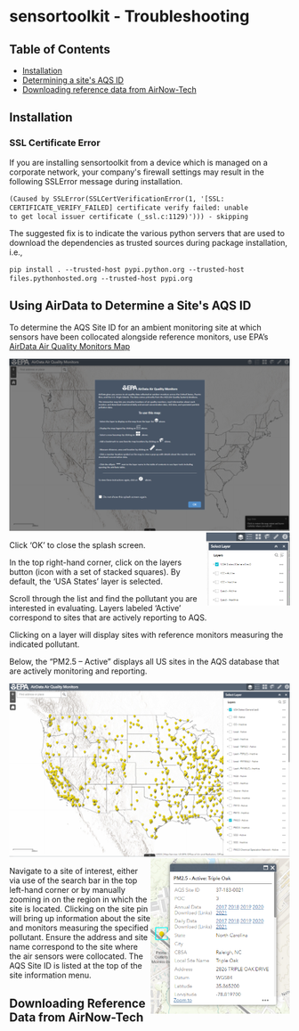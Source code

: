 # sensortoolkit - Troubleshooting

## Table of Contents
* [Installation](#install)
* [Determining a site's AQS ID](#siteid)
* [Downloading reference data from AirNow-Tech](#airnowtech)

## Installation <a name="install"></a>

### SSL Certificate Error

If you are installing sensortoolkit from a device which is managed on a corporate network, your company's firewall settings may result in the following
SSLError message during installation.

```
(Caused by SSLError(SSLCertVerificationError(1, '[SSL: CERTIFICATE_VERIFY_FAILED] certificate verify failed: unable
to get local issuer certificate (_ssl.c:1129)'))) - skipping
```

The suggested fix is to indicate the various python servers that are used to download the dependencies as trusted sources during package installation, i.e.,

```
pip install . --trusted-host pypi.python.org --trusted-host files.pythonhosted.org --trusted-host pypi.org
```
<!--

As a side note, I’ve found that on some workplace systems, users may not have authorization to install the package globally for all users, and instead need to specify installation only for their account. This can be done by append –-user to the installation command:

>> pip install . –-user --trusted-host pypi.org --trusted-host pypi.python.org --trusted-host files.pythonhosted.org
-->

## Using AirData to Determine a Site's AQS ID <a name="siteid"></a>

To determine the AQS Site ID for an ambient monitoring site at which sensors have been collocated alongside reference monitors, use EPA’s [AirData Air Quality Monitors Map](https://epa.maps.arcgis.com/apps/webappviewer/index.html?id=5f239fd3e72f424f98ef3d5def547eb5)

<img src="docs/_troubleshootfigs_/AirData_1.png" width=800/>

<img src="docs/_troubleshootfigs_/AirData_2.png" width=150 align="right"/>

Click ‘OK’ to close the splash screen.

In the top right-hand corner, click on the layers button (icon with a set of stacked squares). By default, the ‘USA States’ layer is selected.

Scroll through the list and find the pollutant you are interested in evaluating. Layers labeled ‘Active’ correspond to sites that are actively reporting to AQS.

<!--
<img src="docs/_troubleshootfigs_/AirData_3.png" width=150 align="right"/>
-->

Clicking on a layer will display sites with reference monitors measuring the indicated pollutant.

Below, the “PM2.5 – Active” displays all US sites in the AQS database that are actively monitoring and reporting.

<img src="docs/_troubleshootfigs_/AirData_4.png" width=800/>

<img src="docs/_troubleshootfigs_/AirData_5.png" width=250 align="right" padding="10px"/>

Navigate to a site of interest, either via use of the search bar in the top left-hand corner or by manually zooming in on the region in which the site is located. Clicking on the site pin will bring up information about the site and monitors measuring the specified pollutant. Ensure the address and site name correspond to the site where the air sensors were collocated. The AQS Site ID is listed at the top of the site information menu.

## Downloading Reference Data from AirNow-Tech
